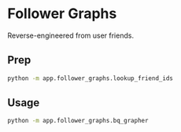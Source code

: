
# Follower Graphs

Reverse-engineered from user friends.

## Prep

```sh
python -m app.follower_graphs.lookup_friend_ids
```

## Usage

```sh
python -m app.follower_graphs.bq_grapher
```
